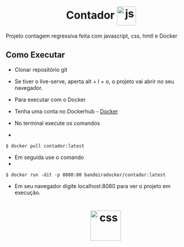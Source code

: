 <h1 align="center">
  Contador    <img align="center" alt="js" height="50px" src="https://cdn.jsdelivr.net/gh/devicons/devicon/icons/javascript/javascript-plain.svg" />

</h1>


Projeto contagem regressiva feita com javascript, css, hmtl e Docker


## Como Executar

- Clonar repositório git
- Se tiver o live-serve, aperta alt + l + o, o projeto vai abrir no seu navegador.

- Para executar com o Docker
- Tenha uma conta no Dockerhub - [Docker](https://hub.docker.com/)
- No terminal execute os comandos 
- 
```
$ docker pull contador:latest
```

- Em seguida use o comando
- 
```
$ docker run -dit -p 8080:80 bandeiradocker/contador:latest
```
- Em seu navegador digite localhost:8080 para ver o projeto em execução. <h1 align="center">
                                                                        <img align="center" alt="css" height="80px" src="https://cultofthepartyparrot.com/parrots/hd/dealwithitparrot.gif" />
                                                                          </h1>

